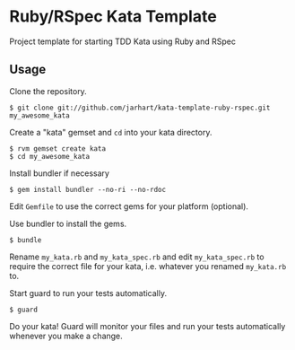 # Ruby/RSpec Kata Template

Project template for starting TDD Kata using Ruby and RSpec

## Usage

Clone the repository.

    $ git clone git://github.com/jarhart/kata-template-ruby-rspec.git my_awesome_kata

Create a "kata" gemset and `cd` into your kata directory.

    $ rvm gemset create kata
    $ cd my_awesome_kata

Install bundler if necessary

    $ gem install bundler --no-ri --no-rdoc

Edit `Gemfile` to use the correct gems for your platform (optional).

Use bundler to install the gems.

    $ bundle

Rename `my_kata.rb` and `my_kata_spec.rb` and edit `my_kata_spec.rb` to require
the correct file for your kata, i.e. whatever you renamed `my_kata.rb` to.

Start guard to run your tests automatically.
    
    $ guard

Do your kata! Guard will monitor your files and run your tests automatically
whenever you make a change.
